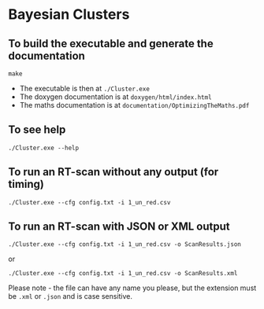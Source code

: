 # Bayesian Clusters

## To build the executable and generate the documentation
```
make
```
 * The executable is then at `./Cluster.exe` 
 * The doxygen documentation is at `doxygen/html/index.html`
 * The maths documentation is at `documentation/OptimizingTheMaths.pdf`

## To see help
```
./Cluster.exe --help
```
## To run an RT-scan without any output (for timing)
```
./Cluster.exe --cfg config.txt -i 1_un_red.csv
```

## To run an RT-scan with JSON or XML output
```
./Cluster.exe --cfg config.txt -i 1_un_red.csv -o ScanResults.json
```
or
```
./Cluster.exe --cfg config.txt -i 1_un_red.csv -o ScanResults.xml
```
Please note - the file can have any name you please, but the extension must be `.xml` or `.json` and is case sensitive.
